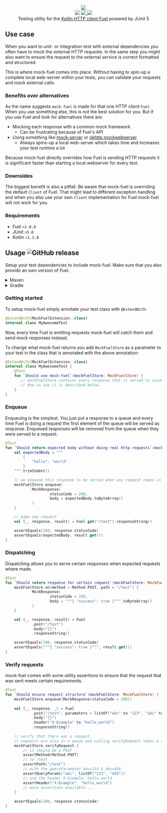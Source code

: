 <p align="center">
   <img src="https://i.imgur.com/vYzAuDu.png" /><br />
   <img src="https://img.shields.io/github/release/KennethWussmann/mock-fuel.svg" /> 
   <a href="https://travis-ci.org/KennethWussmann/mock-fuel">
      <img src="https://travis-ci.org/KennethWussmann/mock-fuel.svg?branch=master" />
   </a>
   <a href="https://codecov.io/gh/KennethWussmann/mock-fuel">
      <img src="https://codecov.io/gh/KennethWussmann/mock-fuel/branch/master/graph/badge.svg" />   
   </a>
   <br />
   Testing utility for the <a href="https://github.com/kittinunf/fuel">Kotlin HTTP client Fuel</a> powered by JUnit 5 

</p>
   
## Use case
When you want to unit- or integration-test with external dependencies you often have to mock the external HTTP requests.
In the same step you might also want to ensure the request to the external service is correct formatted and structured. 

This is where mock-fuel comes into place. Without having to spin-up a complete local web-server within your tests, you can
validate your requests and mock external calls.

### Benefits over alternatives
As the name suggests `mock-fuel` is made for that one HTTP client `Fuel`. When you use something else, this is not the best solution for you.
But if you use Fuel and look for alternatives there are:
* Mocking each response with a common mock framework
    * Can be frustrating because of Fuel's API
* Using something like [mock-server](http://mock-server.com/) or [okhttp mockwebserver](https://github.com/square/okhttp/tree/master/mockwebserver)
    * Always spins-up a local web-server which takes time and increases your test runtime a lot
    
Because mock-fuel directly overrides how Fuel is sending HTTP requests it is significant faster than starting a local webserver for every test.

### Downsides
The biggest benefit is also a pitfall. Be aware that mock-fuel is overriding the default `Client` of Fuel.
That might lead to different exception handling and when you also use your own `Client` implementation for Fuel mock-fuel will not work for you.

### Requirements
* Fuel `>2.0.0`
* JUnit `>5.0`
* Kotlin `>1.3.0`

## Usage ![GitHub release](https://img.shields.io/github/release/KennethWussmann/mock-fuel.svg)

Setup your test dependencies to include mock-fuel. Make sure that you also provide an own version of Fuel. 

<details><summary>Maven</summary>
<p>

Replace `VERSION` with above latest release version **without `v`**.

```XML
<dependencies>
    <dependency>
        <groupId>net.wussmann.kenneth</groupId>
        <artifactId>mock-fuel</artifactId>
        <version>VERSION</version>
        <scope>test</scope>
    </dependency>
</dependencies>

<repositories>
    <repository>
        <id>mock-fuel</id>
        <url>https://repo.ketrwu.host/repository/releases</url>
    </repository>
</repositories>
```

</p>
</details>

<details><summary>Gradle</summary>
<p>

Replace `VERSION` with above latest release version **without `v`**.


```Groovy
repositories {
    maven { url 'https://repo.ketrwu.host/repository/releases' }
}

dependencies {
    testCompile 'net.wussmann.kenneth:mock-fuel:VERSION' 
}
```

</p>
</details>

### Getting started
To setup mock-fuel simply annotate your test class with `@ExtendWith`:

```kotlin
@ExtendWith(MockFuelExtension::class)
internal class MyAwesomeTest 
```

Now, every time Fuel is emitting requests mock-fuel will catch them and send mock responses instead.

To change what mock-fuel returns you add `MockFuelStore` as a parameter to your test in the class that is annotated with the above annotation:
```kotlin
@ExtendWith(MockFuelExtension::class)
internal class MyAwesomeTest {
    @Test
    fun `Should use mock-fuel`(mockFuelStore: MockFuelStore) {
       // mockFuelStore contains every response that is served to incoming requests.
       // How to use it is described below.
    }
}
```

### Enqueue
Enqueuing is the simplest. You just put a response to a queue and every time Fuel is doing a request the first element of the queue
will be served as response. Enqueued responses will be removed from the queue when they were served to a request.

```kotlin
@Test
fun `Should return expected body without doing real http requests`(mockFuelStore: MockFuelStore) {
    val expectedBody = """
        {
            "hello": "world"
        }
    """.trimIndent()

    // we enqueue this response to be served when any request comes in
    mockFuelStore.enqueue(
            MockResponse(
                    statusCode = 200,
                    body = expectedBody.toByteArray()
            )
    )

    // make any request
    val (_, response, result) = Fuel.get("/test").responseString()

    assertEquals(200, response.statusCode)
    assertEquals(expectedBody, result.get())
}
```

### Dispatching
Dispatching allows you to serve certain responses when expected requests where made.

```kotlin
@Test
fun `Should return response for certain request`(mockFuelStore: MockFuelStore) {
    mockFuelStore.on(method = Method.POST, path = "/test") {
            MockResponse(
                    statusCode = 200,
                    body = """{ "success": true }""".toByteArray()
            )
    }

    val (_, response, result) = Fuel
            .post("/test")
            .body("{}")
            .responseString()

    assertEquals(200, response.statusCode)
    assertEquals("""{ "success": true }""", result.get())
}
```

### Verify requests
mock-fuel comes with some utility assertions to ensure that the request that was sent meets certain requirements.

```kotlin
@Test
fun `Should ensure request structure`(mockFuelStore: MockFuelStore) {
    mockFuelStore.enqueue(MockResponse(statusCode = 200))
    
    val (_, response, _) = Fuel
            .post("/test", parameters = listOf("abc" to "123", "abc" to "456"))
            .body("{}")
            .header("X-Example" to "hello_world")
            .responseString()
    
    // verify that there was a request.
    // requests are also in a queue and calling verifyRequest takes & removes the first
    mockFuelStore.verifyRequest {
        // it should be a POST
        assertMethod(Method.POST)
        // to /test
        assertPath("/test")
        // with the queryParameter abc=123 & abc=456
        assertQueryParams("abc", listOf("123", "456"))
        // and the header X-Example: hello_world
        assertHeader("X-Example", "hello_world")
        // more assertions available ...
    }
    
    assertEquals(200, response.statusCode)
}
```
